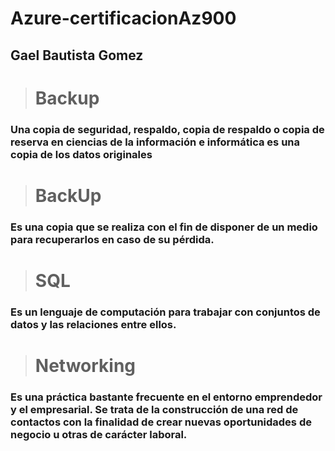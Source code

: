 # Azure-certificacionAz900
## Gael Bautista Gomez
># Backup
### Una copia de seguridad, respaldo, copia de respaldo o copia de reserva en ciencias de la información e informática es una copia de los datos originales

># BackUp 
### Es una copia que se realiza con el fin de disponer de un medio para recuperarlos en caso de su pérdida.

># SQL 
### Es un lenguaje de computación para trabajar con conjuntos de datos y las relaciones entre ellos.

># Networking 
### Es una práctica bastante frecuente en el entorno emprendedor y el empresarial. Se trata de la construcción de una red de contactos con la finalidad de crear nuevas oportunidades de negocio u otras de carácter laboral.
